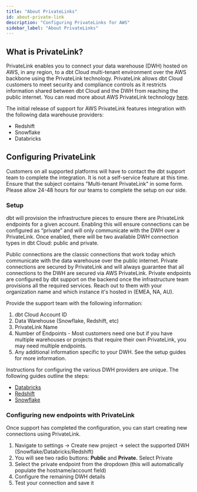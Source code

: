 ```yaml
---
title: "About PrivateLinks"
id: about-private-link
description: "Configuring PrivateLinks for AWS"
sidebar_label: "About PrivateLinks"
---
```


## What is PrivateLink?

PrivateLink enables you to connect your data warehouse (DWH) hosted on AWS, in any region, to a dbt Cloud multi-tenant environment over the AWS backbone using the PrivateLink technology. PrivateLink allows dbt Cloud customers to meet security and compliance controls as it restricts information shared between dbt Cloud and the DWH from reaching the public internet. You can read more about AWS PrivateLink technology [here](https://aws.amazon.com/privatelink/).

The initial release of support for AWS PrivateLink features integration with the following data warehouse providers:

- Redshift
- Snowflake
- Databricks

## Configuring PrivateLink

Customers on all supported platforms will have to contact the dbt support team to complete the integration. It is not a self-service feature at this time. Ensure that the subject contains "Multi-tenant PrivateLink" in some form. Please allow 24-48 hours for our teams to complete the setup on our side. 

### Setup

dbt will provision the infrastructure pieces to ensure there are PrivateLink endpoints for a given account. Enabling this will ensure connections can be configured as “private” and will only communicate with the DWH over a PrivateLink. Once enabled, there will be two available DWH connection types in dbt Cloud: public and private. 

Public connections are the classic connections that work today which communicate with the data warehouse over the public internet. Private connections are secured by PrivateLink and will always guarantee that all connections to the DWH are secured via AWS PrivateLink. Private endpoints are configured by dbt support on the backend once the infrastructure team provisions all the required services. Reach out to them with your organization name and which instance it's hosted in (EMEA, NA, AU).  

Provide the support team with the following information: 

1. dbt Cloud Account ID
2. Data Warehouse (Snowflake, Redshift, etc)
3. PrivateLink Name
4. Number of Endpoints - Most customers need one but if you have multiple warehouses or projects that require their own PrivateLink, you may need multiple endpoints.
5. Any additional information specific to your DWH. See the setup guides for more information.

Instructions for configuring the various DWH providers are unique. The following guides outline the steps:

- [Databricks](/databricks-privatelink)
- [Redshift](/redshift-privatelink)
- [Snowflake](/snowflake-privatelink)

### Configuring new endpoints with PrivateLink

Once support has completed the configuration, you can start creating new connections using PrivateLink. 

1. Navigate to settings → Create new project → select the supported DWH (Snowflake/Databricks/Redshift) 
2. You will see two radio buttons: **Public** and **Private.** Select Private 
3. Select the private endpoint from the dropdown (this will automatically populate the hostname/account field)
4. Configure the remaining DWH details 
5. Test your connection and save it
